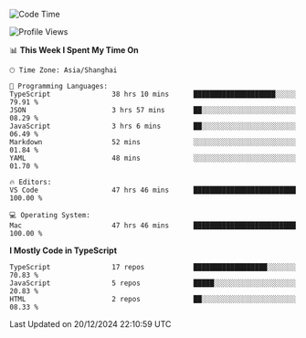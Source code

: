 <!--START_SECTION:waka-->
![Code Time](http://img.shields.io/badge/Code%20Time-7%2C146%20hrs%2024%20mins-blue)

![Profile Views](http://img.shields.io/badge/Profile%20Views-2-blue)

📊 **This Week I Spent My Time On** 

```text
🕑︎ Time Zone: Asia/Shanghai

💬 Programming Languages: 
TypeScript               38 hrs 10 mins      ████████████████████░░░░░   79.91 % 
JSON                     3 hrs 57 mins       ██░░░░░░░░░░░░░░░░░░░░░░░   08.29 % 
JavaScript               3 hrs 6 mins        ██░░░░░░░░░░░░░░░░░░░░░░░   06.49 % 
Markdown                 52 mins             ░░░░░░░░░░░░░░░░░░░░░░░░░   01.84 % 
YAML                     48 mins             ░░░░░░░░░░░░░░░░░░░░░░░░░   01.70 % 

🔥 Editors: 
VS Code                  47 hrs 46 mins      █████████████████████████   100.00 % 

💻 Operating System: 
Mac                      47 hrs 46 mins      █████████████████████████   100.00 % 
```

**I Mostly Code in TypeScript** 

```text
TypeScript               17 repos            ██████████████████░░░░░░░   70.83 % 
JavaScript               5 repos             █████░░░░░░░░░░░░░░░░░░░░   20.83 % 
HTML                     2 repos             ██░░░░░░░░░░░░░░░░░░░░░░░   08.33 % 
```




 Last Updated on 20/12/2024 22:10:59 UTC
<!--END_SECTION:waka-->
